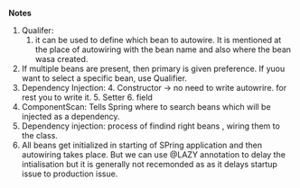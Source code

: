 **Notes**

1. Qualifer: 
   1. it can be used to define which bean to autowire. It is mentioned at the place of autowiring with the bean name
   and also where the bean wasa created.
2. If multiple beans are present, then primary is given preference. If yuou want to select a specific bean, use Qualifier.
3. Dependency Injection:
   4. Constructor -> no need to write autowrire. for rest you to write it.
   5. Setter
   6. field 
4. ComponentScan: Tells Spring where to search beans which will be injected as a dependency.
5. Dependency injection: process of findind right beans , wiring them to the class.
6. All beans get initialized in starting of SPring application and then autowiring takes place.
   But we can use @LAZY annotation to delay the intialisation but it is generally not recemonded as
   as it delays startup issue to production issue.